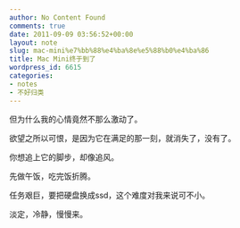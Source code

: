 ```yaml
---
author: No Content Found
comments: true
date: 2011-09-09 03:56:52+00:00
layout: note
slug: mac-mini%e7%bb%88%e4%ba%8e%e5%88%b0%e4%ba%86
title: Mac Mini终于到了
wordpress_id: 6615
categories:
- notes
- 不好归类
---
```


但为什么我的心情竟然不那么激动了。





欲望之所以可恨，是因为它在满足的那一刻，就消失了，没有了。





你想追上它的脚步，却像追风。





先做午饭，吃完饭折腾。





任务艰巨，要把硬盘换成ssd，这个难度对我来说可不小。





淡定，冷静，慢慢来。
